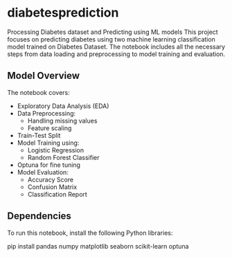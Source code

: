 # diabetesprediction
Processing Diabetes dataset and Predicting using ML models
This project focuses on predicting diabetes using two machine learning classification model trained on Diabetes Dataset. The notebook includes all the necessary steps from data loading and preprocessing to model training and evaluation.

## Model Overview

The notebook covers:

- Exploratory Data Analysis (EDA)
- Data Preprocessing:
  - Handling missing values
  - Feature scaling
- Train-Test Split
- Model Training using:
  - Logistic Regression
  - Random Forest Classifier
- Optuna for fine tuning
- Model Evaluation:
  - Accuracy Score
  - Confusion Matrix
  - Classification Report

## Dependencies

To run this notebook, install the following Python libraries:

pip install pandas numpy matplotlib seaborn scikit-learn optuna
